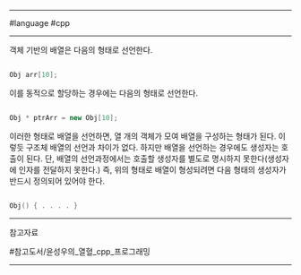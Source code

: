 
---

#language #cpp 

---

객체 기반의 배열은 다음의 형태로 선언한다.

```cpp

Obj arr[10];

```

이를 동적으로 할당하는 경우에는 다음의 형태로 선언한다.

```cpp

Obj * ptrArr = new Obj[10];

```

이러한 형태로 배열을 선언하면, 열 개의 객체가 모여 배열을 구성하는 형태가 된다. 이렇듯 구조체 배열의 선언과 차이가 없다. 하지만 배열을 선언하는 경우에도 생성자는 호출이 된다. 단, 배열의 선언과정에서는 호출할 생성자를 별도로 명시하지 못한다(생성자에 인자를 전달하지 못한다.) 즉, 위의 형태로 배열이 형성되려면 다음 형태의 생성자가 반드시 정의되어 있어야 한다.

```cpp

Obj() { . . . . }

```

---

참고자료

#참고도서/윤성우의_열혈_cpp_프로그래밍

---